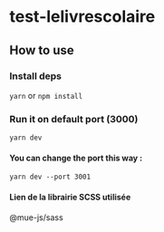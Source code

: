 # test-lelivrescolaire

## How to use

### Install deps

`yarn` or `npm install`

### Run it on default port (3000)

`yarn dev`

#### You can change the port this way :

`yarn dev --port 3001`

#### Lien de la librairie SCSS utilisée

@mue-js/sass
